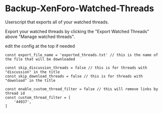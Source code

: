 # Backup-XenForo-Watched-Threads
Userscript that exports all of your watched threads.

Export your watched threads by clicking the "Export Watched Threads" above "Manage watched threads".

edit the config at the top if needed

```
const export_file_name = 'exported_threads.txt' // this is the name of the file that will be downloaded

const skip_discussion_threads = false // this is for threads with "discussion" in the title
const skip_download_threads = false // this is for threads with "download" in the title

const enable_custom_thread_filter = false // this will remove links by thread id
const custom_thread_filter = [
    '44937',
]
```
